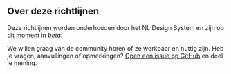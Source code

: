 <!-- @license CC0-1.0 -->

## Over deze richtlijnen

Deze richtlijnen worden onderhouden door het NL Design System en zijn op dit moment in _beta_.

We willen graag van de community horen of ze werkbaar en nuttig zijn. Heb je vragen, aanvullingen of opmerkingen?
[Open een issue op GitHub](https://github.com/nl-design-system/documentatie/issues) en deel je mening.
